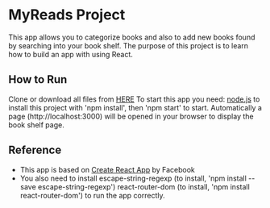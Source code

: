 # MyReads Project

This app allows you to categorize books and also to add new books found by searching into your book shelf. 
The purpose of this project is to learn how to build an app with using React.

## How to Run
Clone or download all files from [HERE](https://github.com/AimeeParlow/FEND-Project-7)
To start this app you need:
[node.js](https://nodejs.org/en/) to install this project with 'npm install', then 'npm start' to start.
Automatically a page (http://localhost:3000) will be opened in your browser to display the book shelf page.

## Reference

* This app is based on [Create React App](https://github.com/facebook/create-react-app) by Facebook
* You also need to install 
    escape-string-regexp (to install, 'npm install --save escape-string-regexp') 
    react-router-dom (to install, 'npm install react-router-dom')
 to run the app correctly.